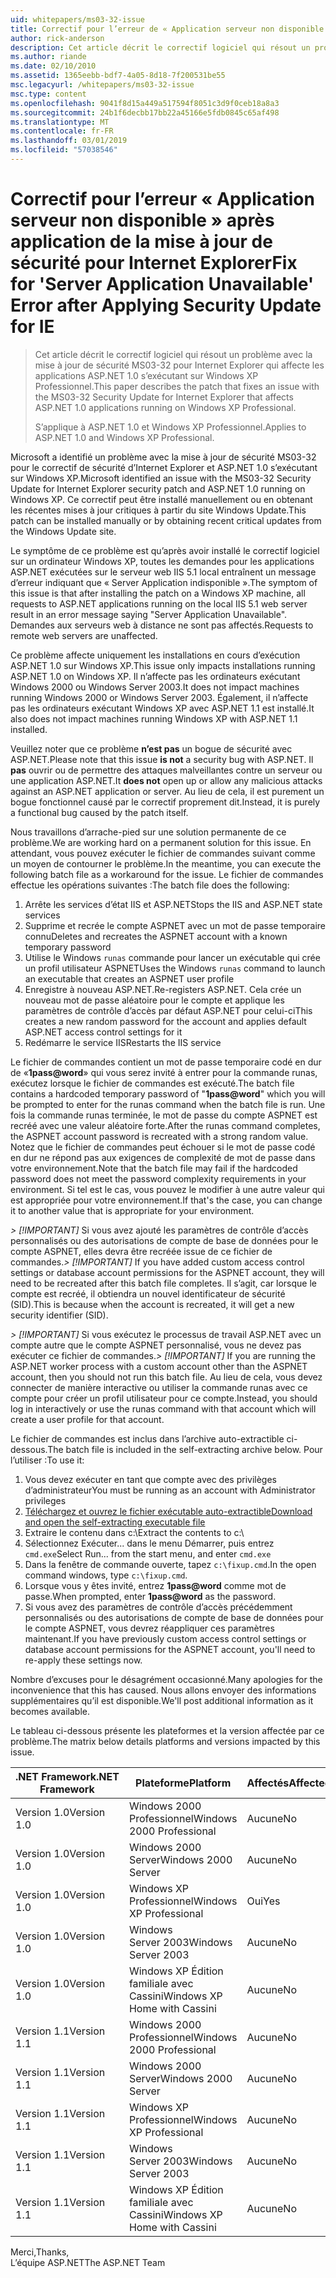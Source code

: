 ```yaml
---
uid: whitepapers/ms03-32-issue
title: Correctif pour l’erreur de « Application serveur non disponible » après avoir appliqué la mise à jour de sécurité pour Internet Explorer | Microsoft Docs
author: rick-anderson
description: Cet article décrit le correctif logiciel qui résout un problème avec la mise à jour de sécurité MS03-32 pour Internet Explorer qui affecte les applications ASP.NET 1.0 en cours d’exécution sur Wi...
ms.author: riande
ms.date: 02/10/2010
ms.assetid: 1365eebb-bdf7-4a05-8d18-7f200531be55
msc.legacyurl: /whitepapers/ms03-32-issue
msc.type: content
ms.openlocfilehash: 9041f8d15a449a517594f8051c3d9f0ceb18a8a3
ms.sourcegitcommit: 24b1f6decbb17bb22a45166e5fdb0845c65af498
ms.translationtype: MT
ms.contentlocale: fr-FR
ms.lasthandoff: 03/01/2019
ms.locfileid: "57038546"
---
```

<a name="fix-for-server-application-unavailable-error-after-applying-security-update-for-ie"></a><span data-ttu-id="754c6-103">Correctif pour l’erreur « Application serveur non disponible » après application de la mise à jour de sécurité pour Internet Explorer</span><span class="sxs-lookup"><span data-stu-id="754c6-103">Fix for 'Server Application Unavailable' Error after Applying Security Update for IE</span></span>
====================
> <span data-ttu-id="754c6-104">Cet article décrit le correctif logiciel qui résout un problème avec la mise à jour de sécurité MS03-32 pour Internet Explorer qui affecte les applications ASP.NET 1.0 s’exécutant sur Windows XP Professionnel.</span><span class="sxs-lookup"><span data-stu-id="754c6-104">This paper describes the patch that fixes an issue with the MS03-32 Security Update for Internet Explorer that affects ASP.NET 1.0 applications running on Windows XP Professional.</span></span>
> 
> <span data-ttu-id="754c6-105">S’applique à ASP.NET 1.0 et Windows XP Professionnel.</span><span class="sxs-lookup"><span data-stu-id="754c6-105">Applies to ASP.NET 1.0 and Windows XP Professional.</span></span>


<span data-ttu-id="754c6-106">Microsoft a identifié un problème avec la mise à jour de sécurité MS03-32 pour le correctif de sécurité d’Internet Explorer et ASP.NET 1.0 s’exécutant sur Windows XP.</span><span class="sxs-lookup"><span data-stu-id="754c6-106">Microsoft identified an issue with the MS03-32 Security Update for Internet Explorer security patch and ASP.NET 1.0 running on Windows XP.</span></span> <span data-ttu-id="754c6-107">Ce correctif peut être installé manuellement ou en obtenant les récentes mises à jour critiques à partir du site Windows Update.</span><span class="sxs-lookup"><span data-stu-id="754c6-107">This patch can be installed manually or by obtaining recent critical updates from the Windows Update site.</span></span>

<span data-ttu-id="754c6-108">Le symptôme de ce problème est qu’après avoir installé le correctif logiciel sur un ordinateur Windows XP, toutes les demandes pour les applications ASP.NET exécutées sur le serveur web IIS 5.1 local entraînent un message d’erreur indiquant que « Server Application indisponible ».</span><span class="sxs-lookup"><span data-stu-id="754c6-108">The symptom of this issue is that after installing the patch on a Windows XP machine, all requests to ASP.NET applications running on the local IIS 5.1 web server result in an error message saying "Server Application Unavailable".</span></span> <span data-ttu-id="754c6-109">Demandes aux serveurs web à distance ne sont pas affectés.</span><span class="sxs-lookup"><span data-stu-id="754c6-109">Requests to remote web servers are unaffected.</span></span>

<span data-ttu-id="754c6-110">Ce problème affecte uniquement les installations en cours d’exécution ASP.NET 1.0 sur Windows XP.</span><span class="sxs-lookup"><span data-stu-id="754c6-110">This issue only impacts installations running ASP.NET 1.0 on Windows XP.</span></span> <span data-ttu-id="754c6-111">Il n’affecte pas les ordinateurs exécutant Windows 2000 ou Windows Server 2003.</span><span class="sxs-lookup"><span data-stu-id="754c6-111">It does not impact machines running Windows 2000 or Windows Server 2003.</span></span> <span data-ttu-id="754c6-112">Également, il n’affecte pas les ordinateurs exécutant Windows XP avec ASP.NET 1.1 est installé.</span><span class="sxs-lookup"><span data-stu-id="754c6-112">It also does not impact machines running Windows XP with ASP.NET 1.1 installed.</span></span>

<span data-ttu-id="754c6-113">Veuillez noter que ce problème **n’est pas** un bogue de sécurité avec ASP.NET.</span><span class="sxs-lookup"><span data-stu-id="754c6-113">Please note that this issue **is not** a security bug with ASP.NET.</span></span> <span data-ttu-id="754c6-114">Il **pas** ouvrir ou de permettre des attaques malveillantes contre un serveur ou une application ASP.NET.</span><span class="sxs-lookup"><span data-stu-id="754c6-114">It **does not** open up or allow any malicious attacks against an ASP.NET application or server.</span></span> <span data-ttu-id="754c6-115">Au lieu de cela, il est purement un bogue fonctionnel causé par le correctif proprement dit.</span><span class="sxs-lookup"><span data-stu-id="754c6-115">Instead, it is purely a functional bug caused by the patch itself.</span></span>

<span data-ttu-id="754c6-116">Nous travaillons d’arrache-pied sur une solution permanente de ce problème.</span><span class="sxs-lookup"><span data-stu-id="754c6-116">We are working hard on a permanent solution for this issue.</span></span> <span data-ttu-id="754c6-117">En attendant, vous pouvez exécuter le fichier de commandes suivant comme un moyen de contourner le problème.</span><span class="sxs-lookup"><span data-stu-id="754c6-117">In the meantime, you can execute the following batch file as a workaround for the issue.</span></span> <span data-ttu-id="754c6-118">Le fichier de commandes effectue les opérations suivantes :</span><span class="sxs-lookup"><span data-stu-id="754c6-118">The batch file does the following:</span></span>

1. <span data-ttu-id="754c6-119">Arrête les services d’état IIS et ASP.NET</span><span class="sxs-lookup"><span data-stu-id="754c6-119">Stops the IIS and ASP.NET state services</span></span>
2. <span data-ttu-id="754c6-120">Supprime et recrée le compte ASPNET avec un mot de passe temporaire connu</span><span class="sxs-lookup"><span data-stu-id="754c6-120">Deletes and recreates the ASPNET account with a known temporary password</span></span>
3. <span data-ttu-id="754c6-121">Utilise le Windows `runas` commande pour lancer un exécutable qui crée un profil utilisateur ASPNET</span><span class="sxs-lookup"><span data-stu-id="754c6-121">Uses the Windows `runas` command to launch an executable that creates an ASPNET user profile</span></span>
4. <span data-ttu-id="754c6-122">Enregistre à nouveau ASP.NET.</span><span class="sxs-lookup"><span data-stu-id="754c6-122">Re-registers ASP.NET.</span></span> <span data-ttu-id="754c6-123">Cela crée un nouveau mot de passe aléatoire pour le compte et applique les paramètres de contrôle d’accès par défaut ASP.NET pour celui-ci</span><span class="sxs-lookup"><span data-stu-id="754c6-123">This creates a new random password for the account and applies default ASP.NET access control settings for it</span></span>
5. <span data-ttu-id="754c6-124">Redémarre le service IIS</span><span class="sxs-lookup"><span data-stu-id="754c6-124">Restarts the IIS service</span></span>

<span data-ttu-id="754c6-125">Le fichier de commandes contient un mot de passe temporaire codé en dur de «<strong>1pass\@word</strong>» qui vous serez invité à entrer pour la commande runas, exécutez lorsque le fichier de commandes est exécuté.</span><span class="sxs-lookup"><span data-stu-id="754c6-125">The batch file contains a hardcoded temporary password of "<strong>1pass\@word</strong>" which you will be prompted to enter for the runas command when the batch file is run.</span></span> <span data-ttu-id="754c6-126">Une fois la commande runas terminée, le mot de passe du compte ASPNET est recréé avec une valeur aléatoire forte.</span><span class="sxs-lookup"><span data-stu-id="754c6-126">After the runas command completes, the ASPNET account password is recreated with a strong random value.</span></span> <span data-ttu-id="754c6-127">Notez que le fichier de commandes peut échouer si le mot de passe codé en dur ne répond pas aux exigences de complexité de mot de passe dans votre environnement.</span><span class="sxs-lookup"><span data-stu-id="754c6-127">Note that the batch file may fail if the hardcoded password does not meet the password complexity requirements in your environment.</span></span> <span data-ttu-id="754c6-128">Si tel est le cas, vous pouvez le modifier à une autre valeur qui est appropriée pour votre environnement.</span><span class="sxs-lookup"><span data-stu-id="754c6-128">If that's the case, you can change it to another value that is appropriate for your environment.</span></span>

<span data-ttu-id="754c6-129">*> [!IMPORTANT]* Si vous avez ajouté les paramètres de contrôle d’accès personnalisés ou des autorisations de compte de base de données pour le compte ASPNET, elles devra être recréée issue de ce fichier de commandes.</span><span class="sxs-lookup"><span data-stu-id="754c6-129">*> [!IMPORTANT]* If you have added custom access control settings or database account permissions for the ASPNET account, they will need to be recreated after this batch file completes.</span></span> <span data-ttu-id="754c6-130">Il s’agit, car lorsque le compte est recréé, il obtiendra un nouvel identificateur de sécurité (SID).</span><span class="sxs-lookup"><span data-stu-id="754c6-130">This is because when the account is recreated, it will get a new security identifier (SID).</span></span>

<span data-ttu-id="754c6-131">*> [!IMPORTANT]* Si vous exécutez le processus de travail ASP.NET avec un compte autre que le compte ASPNET personnalisé, vous ne devez pas exécuter ce fichier de commandes.</span><span class="sxs-lookup"><span data-stu-id="754c6-131">*> [!IMPORTANT]* If you are running the ASP.NET worker process with a custom account other than the ASPNET account, then you should not run this batch file.</span></span> <span data-ttu-id="754c6-132">Au lieu de cela, vous devez connecter de manière interactive ou utiliser la commande runas avec ce compte pour créer un profil utilisateur pour ce compte.</span><span class="sxs-lookup"><span data-stu-id="754c6-132">Instead, you should log in interactively or use the runas command with that account which will create a user profile for that account.</span></span>

<span data-ttu-id="754c6-133">Le fichier de commandes est inclus dans l’archive auto-extractible ci-dessous.</span><span class="sxs-lookup"><span data-stu-id="754c6-133">The batch file is included in the self-extracting archive below.</span></span> <span data-ttu-id="754c6-134">Pour l’utiliser :</span><span class="sxs-lookup"><span data-stu-id="754c6-134">To use it:</span></span>

1. <span data-ttu-id="754c6-135">Vous devez exécuter en tant que compte avec des privilèges d’administrateur</span><span class="sxs-lookup"><span data-stu-id="754c6-135">You must be running as an account with Administrator privileges</span></span>
2. [<span data-ttu-id="754c6-136">Téléchargez et ouvrez le fichier exécutable auto-extractible</span><span class="sxs-lookup"><span data-stu-id="754c6-136">Download and open the self-extracting executable file</span></span>](ms03-32-issue/_static/fixup1.exe)
3. <span data-ttu-id="754c6-137">Extraire le contenu dans c:\\</span><span class="sxs-lookup"><span data-stu-id="754c6-137">Extract the contents to c:\\</span></span>
4. <span data-ttu-id="754c6-138">Sélectionnez Exécuter... dans le menu Démarrer, puis entrez `cmd.exe`</span><span class="sxs-lookup"><span data-stu-id="754c6-138">Select Run... from the start menu, and enter `cmd.exe`</span></span>
5. <span data-ttu-id="754c6-139">Dans la fenêtre de commande ouverte, tapez `c:\fixup.cmd`.</span><span class="sxs-lookup"><span data-stu-id="754c6-139">In the open command windows, type `c:\fixup.cmd`.</span></span>
6. <span data-ttu-id="754c6-140">Lorsque vous y êtes invité, entrez <strong>1pass\@word</strong> comme mot de passe.</span><span class="sxs-lookup"><span data-stu-id="754c6-140">When prompted, enter <strong>1pass\@word</strong> as the password.</span></span>
7. <span data-ttu-id="754c6-141">Si vous avez des paramètres de contrôle d’accès précédemment personnalisés ou des autorisations de compte de base de données pour le compte ASPNET, vous devrez réappliquer ces paramètres maintenant.</span><span class="sxs-lookup"><span data-stu-id="754c6-141">If you have previously custom access control settings or database account permissions for the ASPNET account, you'll need to re-apply these settings now.</span></span>

<span data-ttu-id="754c6-142">Nombre d’excuses pour le désagrément occasionné.</span><span class="sxs-lookup"><span data-stu-id="754c6-142">Many apologies for the inconvenience that this has caused.</span></span> <span data-ttu-id="754c6-143">Nous allons envoyer des informations supplémentaires qu’il est disponible.</span><span class="sxs-lookup"><span data-stu-id="754c6-143">We'll post additional information as it becomes available.</span></span>

<span data-ttu-id="754c6-144">Le tableau ci-dessous présente les plateformes et la version affectée par ce problème.</span><span class="sxs-lookup"><span data-stu-id="754c6-144">The matrix below details platforms and versions impacted by this issue.</span></span>

| <span data-ttu-id="754c6-145">.NET Framework</span><span class="sxs-lookup"><span data-stu-id="754c6-145">.NET Framework</span></span> | <span data-ttu-id="754c6-146">Plateforme</span><span class="sxs-lookup"><span data-stu-id="754c6-146">Platform</span></span> | <span data-ttu-id="754c6-147">Affectés</span><span class="sxs-lookup"><span data-stu-id="754c6-147">Affected</span></span> |
| --- | --- | --- |
| <span data-ttu-id="754c6-148">Version 1.0</span><span class="sxs-lookup"><span data-stu-id="754c6-148">Version 1.0</span></span> | <span data-ttu-id="754c6-149">Windows 2000 Professionnel</span><span class="sxs-lookup"><span data-stu-id="754c6-149">Windows 2000 Professional</span></span> | <span data-ttu-id="754c6-150">Aucune</span><span class="sxs-lookup"><span data-stu-id="754c6-150">No</span></span> |
| <span data-ttu-id="754c6-151">Version 1.0</span><span class="sxs-lookup"><span data-stu-id="754c6-151">Version 1.0</span></span> | <span data-ttu-id="754c6-152">Windows 2000 Server</span><span class="sxs-lookup"><span data-stu-id="754c6-152">Windows 2000 Server</span></span> | <span data-ttu-id="754c6-153">Aucune</span><span class="sxs-lookup"><span data-stu-id="754c6-153">No</span></span> |
| <span data-ttu-id="754c6-154">Version 1.0</span><span class="sxs-lookup"><span data-stu-id="754c6-154">Version 1.0</span></span> | <span data-ttu-id="754c6-155">Windows XP Professionnel</span><span class="sxs-lookup"><span data-stu-id="754c6-155">Windows XP Professional</span></span> | <span data-ttu-id="754c6-156">Oui</span><span class="sxs-lookup"><span data-stu-id="754c6-156">Yes</span></span> |
| <span data-ttu-id="754c6-157">Version 1.0</span><span class="sxs-lookup"><span data-stu-id="754c6-157">Version 1.0</span></span> | <span data-ttu-id="754c6-158">Windows Server 2003</span><span class="sxs-lookup"><span data-stu-id="754c6-158">Windows Server 2003</span></span> | <span data-ttu-id="754c6-159">Aucune</span><span class="sxs-lookup"><span data-stu-id="754c6-159">No</span></span> |
| <span data-ttu-id="754c6-160">Version 1.0</span><span class="sxs-lookup"><span data-stu-id="754c6-160">Version 1.0</span></span> | <span data-ttu-id="754c6-161">Windows XP Édition familiale avec Cassini</span><span class="sxs-lookup"><span data-stu-id="754c6-161">Windows XP Home with Cassini</span></span> | <span data-ttu-id="754c6-162">Aucune</span><span class="sxs-lookup"><span data-stu-id="754c6-162">No</span></span> |
| <span data-ttu-id="754c6-163">Version 1.1</span><span class="sxs-lookup"><span data-stu-id="754c6-163">Version 1.1</span></span> | <span data-ttu-id="754c6-164">Windows 2000 Professionnel</span><span class="sxs-lookup"><span data-stu-id="754c6-164">Windows 2000 Professional</span></span> | <span data-ttu-id="754c6-165">Aucune</span><span class="sxs-lookup"><span data-stu-id="754c6-165">No</span></span> |
| <span data-ttu-id="754c6-166">Version 1.1</span><span class="sxs-lookup"><span data-stu-id="754c6-166">Version 1.1</span></span> | <span data-ttu-id="754c6-167">Windows 2000 Server</span><span class="sxs-lookup"><span data-stu-id="754c6-167">Windows 2000 Server</span></span> | <span data-ttu-id="754c6-168">Aucune</span><span class="sxs-lookup"><span data-stu-id="754c6-168">No</span></span> |
| <span data-ttu-id="754c6-169">Version 1.1</span><span class="sxs-lookup"><span data-stu-id="754c6-169">Version 1.1</span></span> | <span data-ttu-id="754c6-170">Windows XP Professionnel</span><span class="sxs-lookup"><span data-stu-id="754c6-170">Windows XP Professional</span></span> | <span data-ttu-id="754c6-171">Aucune</span><span class="sxs-lookup"><span data-stu-id="754c6-171">No</span></span> |
| <span data-ttu-id="754c6-172">Version 1.1</span><span class="sxs-lookup"><span data-stu-id="754c6-172">Version 1.1</span></span> | <span data-ttu-id="754c6-173">Windows Server 2003</span><span class="sxs-lookup"><span data-stu-id="754c6-173">Windows Server 2003</span></span> | <span data-ttu-id="754c6-174">Aucune</span><span class="sxs-lookup"><span data-stu-id="754c6-174">No</span></span> |
| <span data-ttu-id="754c6-175">Version 1.1</span><span class="sxs-lookup"><span data-stu-id="754c6-175">Version 1.1</span></span> | <span data-ttu-id="754c6-176">Windows XP Édition familiale avec Cassini</span><span class="sxs-lookup"><span data-stu-id="754c6-176">Windows XP Home with Cassini</span></span> | <span data-ttu-id="754c6-177">Aucune</span><span class="sxs-lookup"><span data-stu-id="754c6-177">No</span></span> |

<span data-ttu-id="754c6-178">Merci,</span><span class="sxs-lookup"><span data-stu-id="754c6-178">Thanks,</span></span>   
 <span data-ttu-id="754c6-179">L’équipe ASP.NET</span><span class="sxs-lookup"><span data-stu-id="754c6-179">The ASP.NET Team</span></span>

